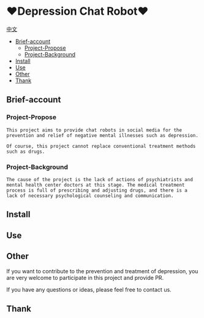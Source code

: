 # ❤️Depression Chat Robot❤️

[中文](./README_cn.md)

- [Brief-account](#Brief-account)
  - [Project-Propose](#Project-Propose)
  - [Project-Background](#Project-Background)
- [Install](#Install)
- [Use](#Use)
- [Other](#Other)
- [Thank](#Thank)

## Brief-account

### Project-Propose

```
This project aims to provide chat robots in social media for the prevention and relief of negative mental illnesses such as depression.

Of course, this project cannot replace conventional treatment methods such as drugs.
```

### Project-Background

```
The cause of the project is the lack of actions of psychiatrists and mental health center doctors at this stage. The medical treatment process is full of prescribing and adjusting drugs, and there is a lack of necessary psychological counseling and communication.
```

## Install

## Use

## Other

If you want to contribute to the prevention and treatment of depression, you are very welcome to participate in this project and provide PR.

If you have any questions or ideas, please feel free to contact us.

## Thank

